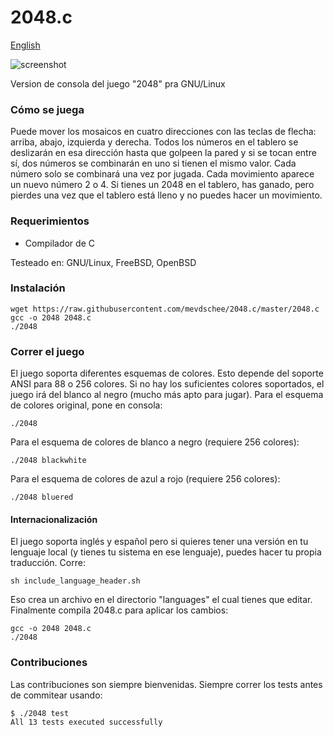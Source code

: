 2048.c
======

[English](README.md)

![screenshot](screenshot.png)

Version de consola del juego "2048" pra GNU/Linux

### Cómo se juega

Puede mover los mosaicos en cuatro direcciones con las teclas de flecha: arriba, abajo, izquierda y derecha. Todos los números en el tablero se deslizarán en esa dirección hasta que golpeen la pared y si se tocan entre sí, dos números se combinarán en uno si tienen el mismo valor. Cada número solo se combinará una vez por jugada. Cada movimiento aparece un nuevo número 2 o 4. Si tienes un 2048 en el tablero, has ganado, pero pierdes una vez que el tablero está lleno y no puedes hacer un movimiento. 

### Requerimientos

- Compilador de C

Testeado en: GNU/Linux, FreeBSD, OpenBSD

### Instalación

```
wget https://raw.githubusercontent.com/mevdschee/2048.c/master/2048.c
gcc -o 2048 2048.c
./2048
```

### Correr el juego

El juego soporta diferentes esquemas de colores. Esto depende del soporte ANSI para 88 o 256 colores. Si no hay los suficientes colores soportados, el juego irá del blanco al negro (mucho más apto para jugar). Para el esquema de colores original, pone en consola:

```
./2048
```
Para el esquema de colores de blanco a negro (requiere 256 colores):

```
./2048 blackwhite
```

Para el esquema de colores de azul a rojo (requiere 256 colores):

```
./2048 bluered
```

#### Internacionalización
El juego soporta inglés y español pero si quieres tener una versión en tu lenguaje local (y tienes tu sistema en ese lenguaje), puedes hacer tu propia traducción. Corre:

```
sh include_language_header.sh
```
Eso crea un archivo en el directorio "languages" el cual tienes que editar. Finalmente compila 2048.c para aplicar los cambios:

```
gcc -o 2048 2048.c
./2048
```

### Contribuciones

Las contribuciones son siempre bienvenidas. Siempre correr los tests antes de commitear usando:

```
$ ./2048 test
All 13 tests executed successfully
```
